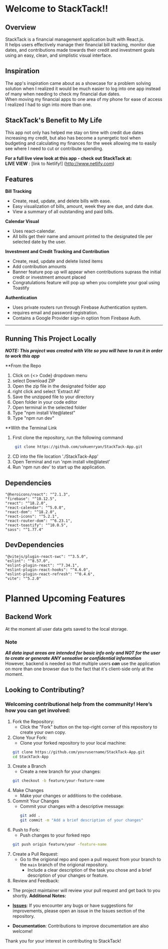 # Welcome to StackTack!!
## Overview
StackTack is a financial management application built with React.js.<br>
It helps users effectively manage their financial bill tracking, monitor due dates, and contributions made towards their credit and investment goals using an easy, clean, and simplistic visual interface.<br> 

## Inspiration
The app's inspiration came about as a showcase for a problem solving solution when I realized it would be much easier to log into one app instead of many when needing to check my financial due dates.<br>
When moving my financial apps to one area of my phone for ease of access I realized I had to sign into more than one. 

## StackTack's Benefit to My Life
This app not only has helped me stay on time with credit due dates increasing my credit, but also has become a synergetic tool when budgeting and calculating my finances for the week allowing me to easily see where I need to cut or contribute spending. 

**For a full live view look at this app - check out StackTack at:** <br>
**LIVE VIEW** : [link to Netlify!] (http://www.netlify.com)

## Features
**Bill Tracking**
  - Create, read, update, and delete bills with ease.
  - Easy visualization of bills, amount, week they are due, and date due.
  - View a summary of all outstanding and paid bills.

**Calendar Visual**
  - Uses react-calendar.
  - All bills get their name and amount printed to the designated tile per selected date by the user.

**Investment and Credit Tracking and Contribution**
  - Create, read, update and delete listed items
  - Add contribution amounts
  - Banner feature pop up will appear when contributions suprass the initial credit or investment amount placed
  - Congratulations feature will pop up when you complete your goal using Toastify

**Authentication**
   - Uses private routers run through Firebase Authentication system.
   - requires email and password registration.
   - Contains a Google Provider sign-in option from Firebase Auth. 
---
## Running This Project Locally
***NOTE: This project was created with Vite so you will have to run it in order to work this app***

**From the Repo
 1. Click on {<> Code} dropdown menu
 2. select Download ZIP
 3. Open the zip file in the designated folder app
 4. right click and select 'Extract All'
 5. Save the unzipped file to your directory
 6. Open folder in your code editor
 7. Open terminal in the selected folder
 8. Type "npm install Vite@latest"
 9. Type "npm run dev"

**With the Terminal Link
  1. First clone the repository, run the following command
     ```bash
      git clone https://github.com/sokuenryan/StackTack-App.git
  2. CD into the file location './StackTack-App'
  3. Open Terminal and run 'npm install vite@latest'
  4. Run 'npm run dev' to start up the application.

## Dependencies 
    "@heroicons/react": "^2.1.3",
    "firebase": "^10.12.5",
    "react": "^18.2.0",
    "react-calendar": "^5.0.0",
    "react-dom": "^18.2.0",
    "react-icons": "^5.2.1",
    "react-router-dom": "^6.23.1",
    "react-toastify": "^10.0.5",
    "sass": "^1.77.4"

## DevDependencies 
    "@vitejs/plugin-react-swc": "^3.5.0",
    "eslint": "^8.57.0",
    "eslint-plugin-react": "^7.34.1",
    "eslint-plugin-react-hooks": "^4.6.0",
    "eslint-plugin-react-refresh": "^0.4.6",
    "vite": "^5.2.0"

# Planned Upcoming Features
## Backend Work
At the moment all user data gets saved to the local storage.<br>
### Note <br>
***All data input areas are intended for ***basic info only*** and **NOT** for the user to create or generate ANY sensative or confidential information***<br>
However, backend is needed so that multiple users ***can*** use the application on more than one browser 
due to the fact that it's client-side only at the moment.<br>
 
## Looking to Contributing?
### Welcoming contributional help from the community! Here’s how you can get involved: ###

1. Fork the Repository:
    - Click the "Fork" button on the top-right corner of this repository to create your own copy.
2.  Clone Your Fork:
    - Clone your forked repository to your local machine:
    ``` bash
    git clone https://github.com/yourusername/StackTack-App.git
    cd StackTack-App
3. Create a Branch
   - Create a new branch for your changes:
   ``` bash
   git checkout -b feature/your-feature-name
4. Make Changes
   - Make your changes or additions to the codebase.
5. Commit Your Changes
   - Commit your changes with a descriptive message:
     ```bash
     git add .
     git commit -m "Add a brief description of your changes"
6. Push to Fork:
   - Push changes to your forked repo
   ```bash
   git push origin feature/your -feature-name
7. Create a Pull Request:
   - Go to the origional repo and open a pull request from your branch to the  `main` branch of the origional repository.
     - Include a clear description of the task you chose and a brief description of your changes or feature.
8. Review and Feedback:
  - The project maintainer will review your pull request and get back to you shortly.
**Additional Notes:**

- **[Issues](https://github.com/sokuenryan/StackTack-App/issues)**: If you encounter any bugs or have suggestions for improvements, please open an issue in the Issues section of the repository.
- **Documentation**: Contributions to improve documentation are also welcome!

Thank you for your interest in contributing to StackTack!
